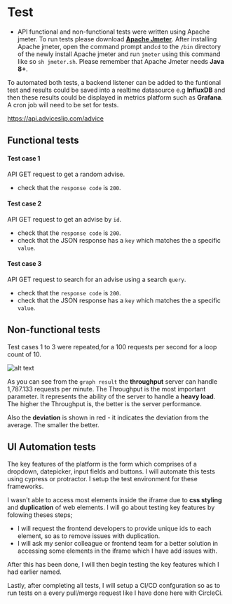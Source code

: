# Test

* API functional and non-functional tests were written using Apache jmeter. To run tests please download **[Apache Jmeter](https://jmeter.apache.org/download_jmeter.cgi)**.  After installing Apache jmeter, open the command prompt and`cd` to the `/bin` directory of the newly install Apache jmeter and run `jmeter` using this command like so `sh jmeter.sh`. 
Please remember that Apache Jmeter needs **Java 8+**. 

To automated both tests, a backend listener can be added to the funtional test and results could be saved into a realtime datasource e.g **InfluxDB** and then these results could be displayed in metrics platform such as **Grafana**. A cron job will need to be set for tests.

https://api.adviceslip.com/advice
## Functional tests
#### Test case 1
API GET request to get a random advise.
* check that the `response code` is `200`.

#### Test case 2
API GET request to get an advise by `id`.
* check that the `response code` is `200`.
* check that the JSON response has a `key` which matches the a specific `value`.

#### Test case 3
API GET request to search for an advise using a search `query`.
* check that the `response code` is `200`.
* check that the JSON response has a `key` which matches the a specific `value`.

## Non-functional tests
Test cases 1 to 3 were repeated,for a 100 requests per second for a loop count of 10. 

![alt text](https://github.com/ManuBoca92/Test/blob/master/API_tests/Screenshot%202019-09-20%20at%2021.27.02.png)

As you can see from the `graph result` the **throughput** server can handle 1,787.133 requests per minute. The Throughput is the most important parameter. It represents the ability of the server to handle a **heavy load**.  The higher the Throughput is, the better is the server performance.

Also the **deviation** is shown in red - it indicates the deviation from the average. The smaller the better.


## UI Automation tests
The key features of the platform is the form which comprises of a dropdown, datepicker, input fields and buttons. I will automate this tests using cypress or protractor. I setup the test environment for these frameworks.

I wasn't able to access most elements inside the iframe due to **css styling** and **duplication** of web elements. I will go about testing key features by folowing theses steps;
* I will request the frontend developers to provide unique ids to each element, so as to remove issues with duplication. 
* I will ask my senior colleague or frontend team for a better solution in accessing some elements in the iframe which I have add issues with.

After this has been done, I will then begin testing the key features which I had earlier named. 

Lastly, after completing all tests, I will setup a CI/CD confguration so as to run tests on a every pull/merge request like I have done here with CircleCi.
